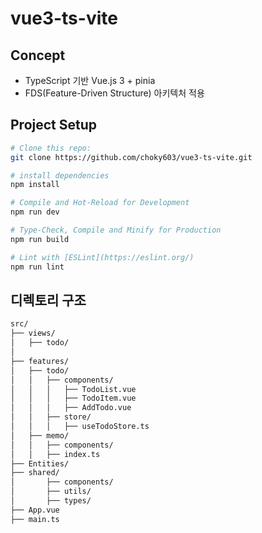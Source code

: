 # vue3-ts-vite

## Concept

- TypeScript 기반 Vue.js 3 + pinia
- FDS(Feature-Driven Structure) 아키텍처 적용

## Project Setup

```sh
# Clone this repo:
git clone https://github.com/choky603/vue3-ts-vite.git

# install dependencies
npm install

# Compile and Hot-Reload for Development
npm run dev

# Type-Check, Compile and Minify for Production
npm run build

# Lint with [ESLint](https://eslint.org/)
npm run lint
```

## 디렉토리 구조

```bash
src/
├── views/
│   ├── todo/
│
├── features/
│   ├── todo/
│   │   ├── components/
│   │   │   ├── TodoList.vue
│   │   │   ├── TodoItem.vue
│   │   │   ├── AddTodo.vue
│   │   ├── store/
│   │   │   ├── useTodoStore.ts
│   ├── memo/
│   │   ├── components/
│   │   ├── index.ts
├── Entities/
├── shared/
│       ├── components/
│       ├── utils/
│       ├── types/
├── App.vue
├── main.ts
```
